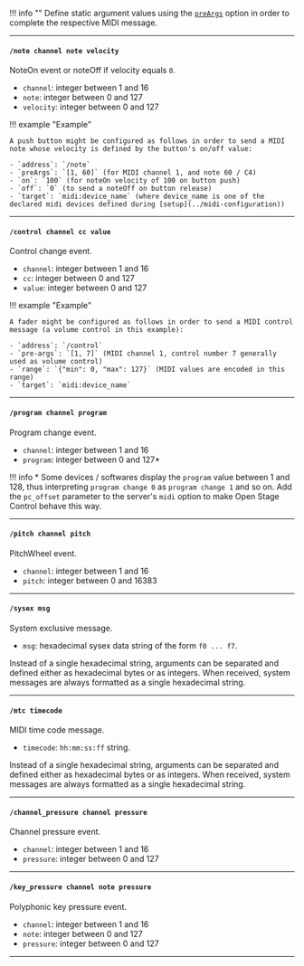 !!! info ""
    Define static argument values using the [`preArgs`](/docs/widgets/properties-reference/#preArgs) option in order to complete the respective MIDI message.

----

#### `/note channel note velocity`

NoteOn event or noteOff if velocity equals `0`.

- `channel`: integer between 1 and 16
- `note`: integer between 0 and 127
- `velocity`: integer between 0 and 127

!!! example "Example"

    A push button might be configured as follows in order to send a MIDI note whose velocity is defined by the button's on/off value:

    - `address`: `/note`
    - `preArgs`: `[1, 60]` (for MIDI channel 1, and note 60 / C4)
    - `on`: `100` (for noteOn velocity of 100 on button push)
    - `off`: `0` (to send a noteOff on button release)
    - `target`: `midi:device_name` (where device_name is one of the declared midi devices defined during [setup](../midi-configuration))

----

#### `/control channel cc value`

Control change event.

- `channel`: integer between 1 and 16
- `cc`: integer between 0 and 127
- `value`: integer between 0 and 127

!!! example "Example"

    A fader might be configured as follows in order to send a MIDI control message (a volume control in this example):

    - `address`: `/control`
    - `pre-args`: `[1, 7]` (MIDI channel 1, control number 7 generally used as volume control)
    - `range`: `{"min": 0, "max": 127}` (MIDI values are encoded in this range)
    - `target`: `midi:device_name`

----

#### `/program channel program`

Program change event.

- `channel`: integer between 1 and 16
- `program`: integer between 0 and 127*

!!! info
    \* Some devices / softwares display the `program` value between 1 and 128, thus interpreting `program change 0` as `program change 1` and so on. Add the `pc_offset` parameter to the server's `midi` option to make Open Stage Control behave this way.

----

#### `/pitch channel pitch`

PitchWheel event.

- `channel`: integer between 1 and 16
- `pitch`: integer between 0 and 16383

----

#### `/sysex msg`

System exclusive message.

- `msg`: hexadecimal sysex data string of the form `f0 ... f7`.

Instead of a single hexadecimal string, arguments can be separated and defined either as hexadecimal bytes or as integers. When received, system messages are always formatted as a single hexadecimal string.

----

#### `/mtc timecode`

MIDI time code message.

- `timecode`: `hh:mm:ss:ff` string.


Instead of a single hexadecimal string, arguments can be separated and defined either as hexadecimal bytes or as integers. When received, system messages are always formatted as a single hexadecimal string.

----

#### `/channel_pressure channel pressure`

Channel pressure event.

- `channel`: integer between 1 and 16
- `pressure`: integer between 0 and 127

----


#### `/key_pressure channel note pressure`

Polyphonic key pressure event.

- `channel`: integer between 1 and 16
- `note`: integer between 0 and 127
- `pressure`: integer between 0 and 127

----
